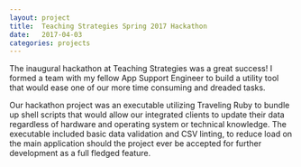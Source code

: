 ```yaml
---
layout: project
title:  Teaching Strategies Spring 2017 Hackathon
date:   2017-04-03
categories: projects
---
```


The inaugural hackathon at Teaching Strategies was a great success! I formed a team with my fellow App Support Engineer to build a utility tool that would ease one of our more time consuming and dreaded tasks.

Our hackathon project was an executable utilizing Traveling Ruby to bundle up shell scripts that would allow our integrated clients to update their data regardless of hardware and operating system or technical knowledge. The executable included basic data validation and CSV linting, to reduce load on the main application should the project ever be accepted for further development as a full fledged feature.
